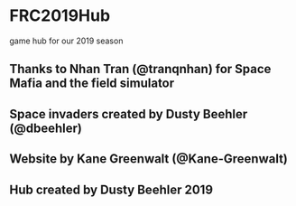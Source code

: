 # FRC2019Hub
game hub for our 2019 season

## Thanks to Nhan Tran (@tranqnhan) for Space Mafia and the field simulator
## Space invaders created by Dusty Beehler (@dbeehler)
## Website by Kane Greenwalt (@Kane-Greenwalt)
## Hub created by Dusty Beehler 2019
